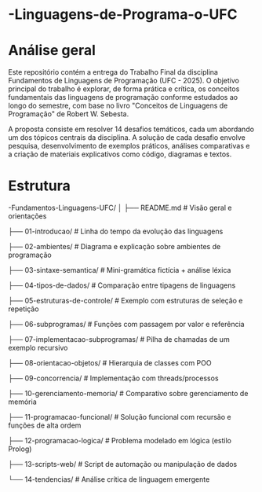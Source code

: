 # -Linguagens-de-Programa-o-UFC

# Análise geral
Este repositório contém a entrega do Trabalho Final da disciplina Fundamentos de Linguagens de Programação (UFC - 2025). O objetivo principal do trabalho é explorar, de forma prática e crítica, os conceitos fundamentais das linguagens de programação conforme estudados ao longo do semestre, com base no livro "Conceitos de Linguagens de Programação" de Robert W. Sebesta.

A proposta consiste em resolver 14 desafios temáticos, cada um abordando um dos tópicos centrais da disciplina. A solução de cada desafio envolve pesquisa, desenvolvimento de exemplos práticos, análises comparativas e a criação de materiais explicativos como código, diagramas e textos.

# Estrutura

-Fundamentos-Linguagens-UFC/
│
├── README.md # Visão geral e orientações

├── 01-introducao/                 # Linha do tempo da evolução das linguagens

├── 02-ambientes/                  # Diagrama e explicação sobre ambientes de programação

├── 03-sintaxe-semantica/          # Mini-gramática fictícia + análise léxica

├── 04-tipos-de-dados/             # Comparação entre tipagens de linguagens

├── 05-estruturas-de-controle/     # Exemplo com estruturas de seleção e repetição

├── 06-subprogramas/               # Funções com passagem por valor e referência

├── 07-implementacao-subprogramas/ # Pilha de chamadas de um exemplo recursivo

├── 08-orientacao-objetos/         # Hierarquia de classes com POO

├── 09-concorrencia/               # Implementação com threads/processos

├── 10-gerenciamento-memoria/      # Comparativo sobre gerenciamento de memória

├── 11-programacao-funcional/      # Solução funcional com recursão e funções de alta ordem

├── 12-programacao-logica/         # Problema modelado em lógica (estilo Prolog)

├── 13-scripts-web/                # Script de automação ou manipulação de dados

└── 14-tendencias/                 # Análise crítica de linguagem emergente
